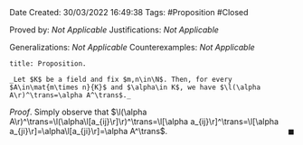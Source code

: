 <br />
<br />

Date Created: 30/03/2022 16:49:38
Tags: #Proposition #Closed 

Proved by: _Not Applicable_
Justifications: _Not Applicable_

Generalizations: _Not Applicable_
Counterexamples: _Not Applicable_

``` ad-Proposition
title: Proposition.

_Let $K$ be a field and fix $m,n\in\N$. Then, for every $A\in\mat{m\times n}{K}$ and $\alpha\in K$, we have $\l(\alpha A\r)^\trans=\alpha A^\trans$._

```

_Proof_. Simply observe that $\l(\alpha A\r)^\trans=\l(\alpha\l[a_{ij}\r]\r)^\trans=\l[\alpha a_{ij}\r]^\trans=\l[\alpha a_{ji}\r]=\alpha\l[a_{ji}\r]=\alpha A^\trans$.<span style="float:right;">$\blacksquare$</span>
